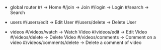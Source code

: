 * global router
#/ -> Home
#/join -> Join
#/login -> Login
#/search -> Search

* users
#/users/edit -> Edit User
#/users/delete -> Delete User

* videos
#/videos/watch -> Watch Video
#/videos/edit -> Edit Video
#/videos/delete -> Delete Video
#/videos/comments -> Comment on a video
#/videos/comments/delete -> Delete a comment of video
